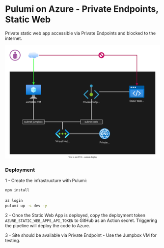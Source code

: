 # Pulumi on Azure - Private Endpoints, Static Web

Private static web app accessible via Private Endpoints and blocked to the internet.

<img src=".docs/staticwebapp.drawio.svg">

### Deployment

1 - Create the infrastructure with Pulumi:

```sh
npm install

az login
pulumi up -s dev -y
```

2 - Once the Static Web App is deployed, copy the deployment token `AZURE_STATIC_WEB_APPS_API_TOKEN` to GitHub as an Action secret. Triggering the pipeline will deploy the code to Azure.

3 - Site should be available via Private Endpoint - Use the Jumpbox VM for testing.
